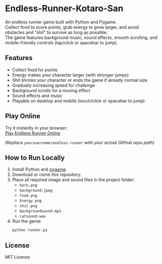 # Endless-Runner-Kotaro-San

An endless runner game built with Python and Pygame.  
Collect food to score points, grab energy to grow larger, and avoid obstacles and "shit" to survive as long as possible.  
The game features background music, sound effects, smooth scrolling, and mobile-friendly controls (tap/click or spacebar to jump).

## Features

- Collect food for points
- Energy makes your character larger (with stronger jumps)
- Shit shrinks your character or ends the game if already normal size
- Gradually increasing speed for challenge
- Background scrolls for a moving effect
- Sound effects and music
- Playable on desktop and mobile (touch/click or spacebar to jump)

## Play Online

Try it instantly in your browser:  
[Play Endless Runner Online](https://pygbag.com/#?repo=https://github.com/yourusername/endless-runner)

*(Replace `yourusername/endless-runner` with your actual GitHub repo path)*

## How to Run Locally

1. Install Python and [pygame](https://www.pygame.org/wiki/GettingStarted).
2. Download or clone this repository.
3. Place all required image and sound files in the project folder:
    - `hero.png`
    - `background.jpeg`
    - `food.png`
    - `Energy.png`
    - `shit.png`
    - `backgroundsound.mp3`
    - `catsound.wav`
4. Run the game:
    ```bash
    python runner.py
    ```

## License

MIT License
